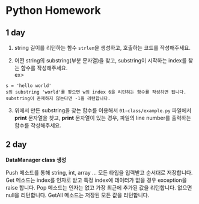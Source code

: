 # Python Homework

## 1 day

1. string 길이를 리턴하는 함수 `strlen`을 생성하고, 호출하는 코드를 작성해주세요.  

2. 어떤 string의 substring(부분 문자열)을 찾고, substring이 시작하는 index를 찾는 함수를 작성해주세요.  
ex>
```
s = 'hello world'
s의 substring 'world'를 찾으면 w의 index 6을 리턴하는 함수를 작성하면 됩니다.
substring이 존재하지 않는다면 -1을 리턴합니다.
```

3. 위에서 만든 substring을 찾는 함수를 이용해서 `01-class/example.py` 파일에서 **print** 문자열을 찾고, 
**print** 문자열이 있는 경우, 파일의 line number를 출력하는 함수를 작성해주세요. 

## 2 day

**DataManager class 생성**

Push 메소드를 통해 string, int, array ... 모든 타입을 입력받고 순서대로 저장합니다.
Get 메소드는 index를 인자로 받고 특정 index에 데이터가 없을 경우 exception을 raise 합니다.
Pop 메소드는 인자는 없고 가장 최근에 추가된 값을 리턴합니다. 없으면 null을 리턴합니다.
GetAll 메소드는 저장된 모든 값을 리턴합니다.
